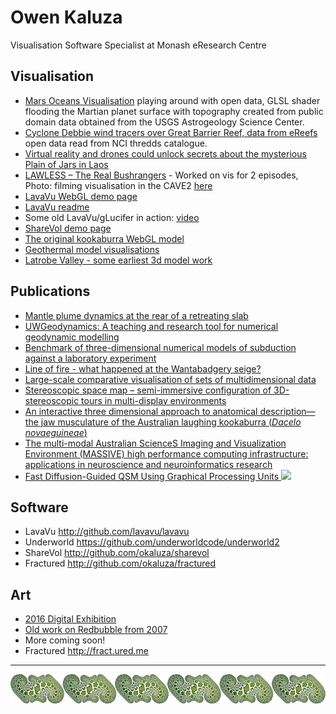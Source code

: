 Owen Kaluza 
===========
Visualisation Software Specialist at Monash eResearch Centre

## Visualisation
- [Mars Oceans Visualisation](https://bridges.monash.edu/articles/media/Mars_Oceans_Visualisation/12792575) playing around with open data, GLSL shader flooding the Martian planet surface with topography created from public domain data obtained from the USGS Astrogeology Science Center.
- [Cyclone Debbie wind tracers over Great Barrier Reef, data from eReefs](https://bridges.monash.edu/articles/media/Cyclone_Debbie_wind_tracers_over_Great_Barrier_Reef_data_from_eReefs/12725381) open data read from NCI thredds catalogue.
- [Virtual reality and drones could unlock secrets about the mysterious Plain of Jars in Laos](http://www.abc.net.au/news/2016-10-18/vr-and-drones-could-unlock-secrets-about-the-plain-of-jars-laos/7938520)
- [LAWLESS – The Real Bushrangers](https://genepoolproductions.com/lawless-project) - Worked on vis for 2 episodes, Photo: filming visualisation in the CAVE2 [here](https://images.squarespace-cdn.com/content/v1/5bcff59ca09a7e44dee61ca1/1542687206271-OH6Z41Q3BP14B4JTOZNC/36_Lawless_Kelly_Cave_05_edit.jpg?format=2500w)
- [LavaVu WebGL demo page](https://lavavu.github.io/)
- [LavaVu readme](https://github.com/OKaluza/LavaVu/blob/master/README.md)
- Some old LavaVu/gLucifer in action: [video](https://www.youtube.com/watch?v=cVulRP2tUGM)
- [ShareVol demo page](http://owen.kaluza.id.au/sharevol/)
- [The original kookaburra WebGL model](http://cave2.github.io/websurfer/?model=examples/quayle_kookaburra)
- [Geothermal model visualisations](https://figshare.com/articles/poster/Underworld_and_multi_basin_heat_flow/763080)
- [Latrobe Valley - some earliest 3d model work](https://bridges.monash.edu/articles/figure/Latrobe_Valley_images_from_the_Auscope_Geothermal_demonstrators/15001218)

## Publications
- [Mantle plume dynamics at the rear of a retreating slab](https://academic.oup.com/gji/article-abstract/222/2/1146/5835229)
- [UWGeodynamics: A teaching and research tool for numerical geodynamic modelling](http://joss.theoj.org/papers/10.21105/joss.01136)
- [Benchmark of three-dimensional numerical models of subduction against a laboratory experiment](https://www.sciencedirect.com/science/article/pii/S0031920118300360)
- [Line of fire - what happened at the Wantabadgery seige?](https://www.ncbi.nlm.nih.gov/pubmed/29058106)
- [Large-scale comparative visualisation of sets of multidimensional data](https://peerj.com/articles/cs-88/)
- [Stereoscopic space map – semi-immersive configuration of 3D-stereoscopic tours in multi-display environments](https://research.monash.edu/en/publications/stereoscopic-space-map-semi-immersive-configuration-of-3d-stereos)
- [An interactive three dimensional approach to anatomical description—the jaw musculature of the Australian laughing kookaburra (_Dacelo novaeguineae_)](https://peerj.com/articles/355/)
- [The multi-modal Australian ScienceS Imaging and Visualization Environment (MASSIVE) high performance computing infrastructure: applications in neuroscience and neuroinformatics research](https://www.ncbi.nlm.nih.gov/pubmed/24734019)
- [Fast Diffusion-Guided QSM Using Graphical Processing Units ![](https://www.ismrm.org/13/pdficon2.gif)](http://archive.ismrm.org/2013/2667.html)

## Software
- LavaVu http://github.com/lavavu/lavavu
- Underworld https://github.com/underworldcode/underworld2
- ShareVol http://github.com/okaluza/sharevol
- Fractured http://github.com/okaluza/fractured

## Art
- [2016 Digital Exhibition](http://owen.kaluza.id.au/2016)
- [Old work on Redbubble from 2007](http://redbubble.com/people/owenk) 
- More coming soon!
- Fractured http://fract.ured.me


---


![border-image](natural-order-border_sm.jpg)
